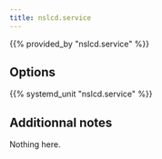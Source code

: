```yaml
---
title: nslcd.service
---
```


{{% provided_by "nslcd.service" %}}

## Options

{{% systemd_unit "nslcd.service" %}}

## Additionnal notes

Nothing here.